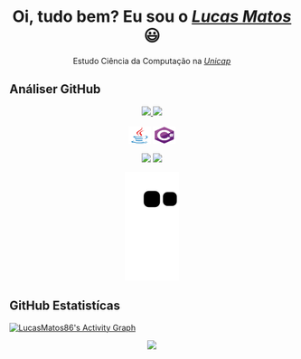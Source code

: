 <div>
  <h1 align="center">Oi, tudo bem? Eu sou o <a href="https://www.linkedin.com/in/lucas-matos-b02754115/"><i>Lucas Matos</i></a> 😃️</h1>
  <p align="center">Estudo Ciência da Computação na <a href="https://www1.unicap.br/"><i>Unicap</i></a> 
</div>


## Análiser GitHub
<div align="center">
  <a href="https://github.com/LucasMatos86">
    <img height="150em" src="https://github-readme-stats.vercel.app/api?username=LucasMatos86&count_private=true&include_all_commits=true&show_icons=true&theme=dracula&hide_border=false&show_owner=true"/>
    <img height="150em" src="https://github-readme-stats.vercel.app/api/top-langs/?username=LucasMatos86&theme=dracula&hide_border=false&&layout=compact"/>
  </a>
</div>

<div align="center" valign="top"><br>
  <img align="center" alt="Java" height="30" width="40" src="https://raw.githubusercontent.com/devicons/devicon/master/icons/java/java-original.svg">
   <img align="center" alt="c#" height="30" width="40" src="https://raw.githubusercontent.com/devicons/devicon/master/icons/csharp/csharp-original.svg">
</div><br>
<div align="center">
 <!-- <a href="https://www.instagram.com/l.ucas.matos/" target="_blank"><img src="https://img.shields.io/badge/-Instagram-%23E4405F?style=for-the-badge&logo=instagram&logoColor=white" target="_blank"></a> -->
  <a href="https://www.linkedin.com/in/lucas-matos-b02754115/" target="_blank"><img src="https://img.shields.io/badge/-LinkedIn-%230077B5?style=for-the-badge&logo=linkedin&logoColor=white" target="_blank"></a> 
  <a href="mailto:lucasmats@gmail.com"><img src="https://img.shields.io/badge/-Gmail-%23333?style=for-the-badge&logo=gmail&logoColor=white" target="_blank"></a>
</div>

  
 <div align="center">
  
  ![Snake animation](https://github.com/LucasMatos86/LucasMatos86/blob/output/github-contribution-grid-snake.svg)
  
</div>


  ## GitHub Estatistícas

 <a href="https://github.com/ashutosh00710/github-readme-activity-graph"><img alt="LucasMatos86's Activity Graph" img height="300em" src="https://denvercoder1-activity-graph.herokuapp.com/graph/?username=LucasMatos86&count_private=true&include_all_commits=true&show_icons=true&theme=dracula&hide_border=false&show_owner=true"/></a>

<div align="center">
  <img height="300em" src="https://github-profile-summary-cards.vercel.app/api/cards/profile-details?username=LucasMatos86&theme=dracula&hide_border=false&&layout=compact"/>
</div>
